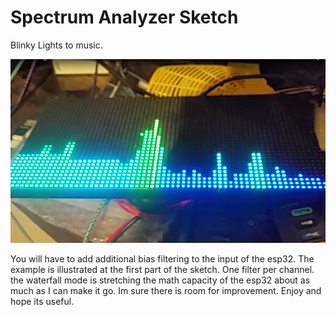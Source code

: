 # Spectrum Analyzer Sketch
Blinky Lights to music.

![Pretty Lights](spectrum.png)

You will have to add additional bias filtering to the input of the esp32. The example is illustrated at the first part of the sketch. One filter per channel. 
the waterfall mode is stretching the math capacity of the esp32 about as much as I can make it go. Im sure there is room for improvement. Enjoy and hope its useful. 
